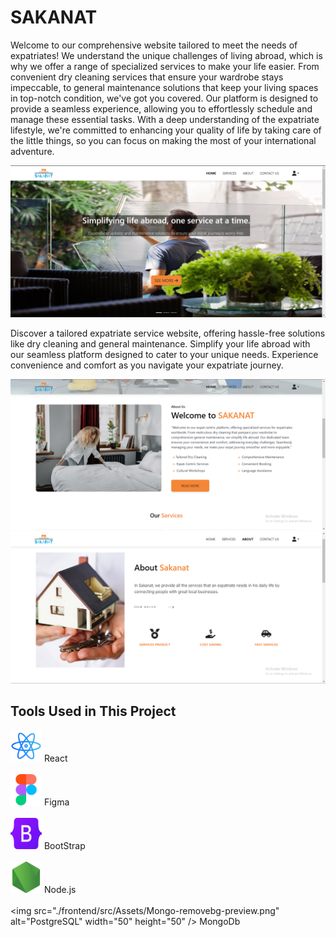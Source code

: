 # SAKANAT

Welcome to our comprehensive website tailored to meet the needs of expatriates! We understand the unique challenges of living abroad, which is why we offer a range of specialized services to make your life easier. From convenient dry cleaning services that ensure your wardrobe stays impeccable, to general maintenance solutions that keep your living spaces in top-notch condition, we've got you covered. Our platform is designed to provide a seamless experience, allowing you to effortlessly schedule and manage these essential tasks. With a deep understanding of the expatriate lifestyle, we're committed to enhancing your quality of life by taking care of the little things, so you can focus on making the most of your international adventure.

<img src="./frontend/src/Assets/Screenshot_331.png" alt="HarvestMart" />

Discover a tailored expatriate service website, offering hassle-free solutions like dry cleaning and general maintenance. Simplify your life abroad with our seamless platform designed to cater to your unique needs. Experience convenience and comfort as you navigate your expatriate journey.

<img src="./frontend/src/Assets/Screenshot_329.png" alt="HarvestMart" />
<img src="./frontend/src/Assets/Screenshot_330.png" alt="HarvestMart" />

## Tools Used in This Project

<img src="./frontend/src/Assets/react.png" alt="react" width="50" height="50" /> React
<br/>
<br/>
<img src="./frontend/src/Assets/figma.png" alt="Figma" width="50" height="50" /> Figma
<br/>
<br/>
<img src="./frontend/src/Assets/Boot-removebg-preview.png" alt="Chakra UI" width="50" height="50" /> BootStrap
<br/>
<br/>
<img src="./frontend/src/Assets/node.png" alt="Node.js" width="50" height="50" /> Node.js
<br/>
<br/>
<img src="./frontend/src/Assets/Mongo-removebg-preview.png" alt="PostgreSQL" width="50" height="50" /> MongoDb